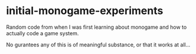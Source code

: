 # initial-monogame-experiments
Random code from when I was first learning about monogame and how to actually code a game system.

No gurantees any of this is of meaningful substance, or that it works at all...
